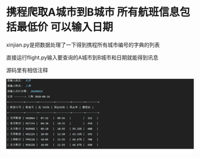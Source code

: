 # 携程爬取A城市到B城市 所有航班信息包括最低价 可以输入日期

xinjian.py是把数据处理了一下得到携程所有城市编号的字典的列表

直接运行flight.py输入要查询的A城市到B城市和日期就能得到讯息

源码里有相信注释


![image](https://github.com/IDwithyou8/xiecheng-payload-paqu/blob/master/%E6%97%A0%E6%A0%87%E9%A2%98.png)
